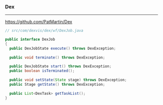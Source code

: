 ### Dex
---
https://github.com/PatMartin/Dex

```java
// src/com/dexvis/dex/wf/DexJob.java

public interface DexJob
{
  public DexJobState execute() throws DexException;
  
  public void terminate() throws DexException;
  
  public DexJobState start() throws DexException;
  public boolean isTerminated();
  
  public void setState(State stage) throws DexException;
  public Stage getState() throws DexException;
  
  public List<DexTask> getTaskList();
}
```

```
```

```
```


